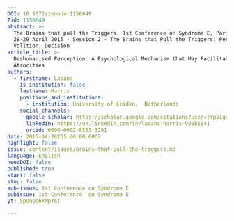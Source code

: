 ```yaml
---
DOI: 10.5072/zenodo.1156049
Zid: 1156049
abstract: >-
  The Brains that pull the Triggers. 1st Conference on Syndrome E, Paris IAS,
  28-29 April 2015 - Session 2 - The Brains that Pull the Triggers: Perception,
  Volition, Decision
article_title: >-
  Deshumanised Perception: A Psychological Mechanism that May Facilitate Human
  Atrocities
authors:
  - firstname: Lasana
    is_institution: false
    lastname: Harris
    positions_and_institutions:
      - institution: University of Leiden,  Netherlands
    social_channels:
      google_scholar: https://scholar.google.com/citations?user=TYpVIgUAAAAJ&hl=en
      linkedin: https://uk.linkedin.com/in/lasana-harris-989b1841
      orcid: 0000-0002-8503-3201
date: 2015-04-28T05:00:00.000Z
highlight: false
issue: content/issues/brains-that-pull-the-triggers.md
language: English
needDOI: false
published: true
start: false
stop: false
sub-issue: 1st Conference on Syndrome E
subissue: 1st Conference  on Syndrome E
yt: 5pOuQo6XMpY&t

---
```


<Youtube yt="5pOuQo6XMpY&t" caption="Deshumanised Perception: A Psychological Mechanism that May Facilitate Human Atrocities" start="false" stop="false"></Youtube>